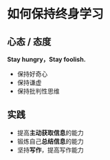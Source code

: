 # 如何保持终身学习

## 心态 / 态度

**Stay hungry，Stay foolish.**

* 保持好奇心
* 保持谦虚
* 保持批判性思维

## 实践

* 提高**主动获取信息**的能力
* 锻炼自己**总结信息**的能力
* 坚持**写作**，提高写作能力